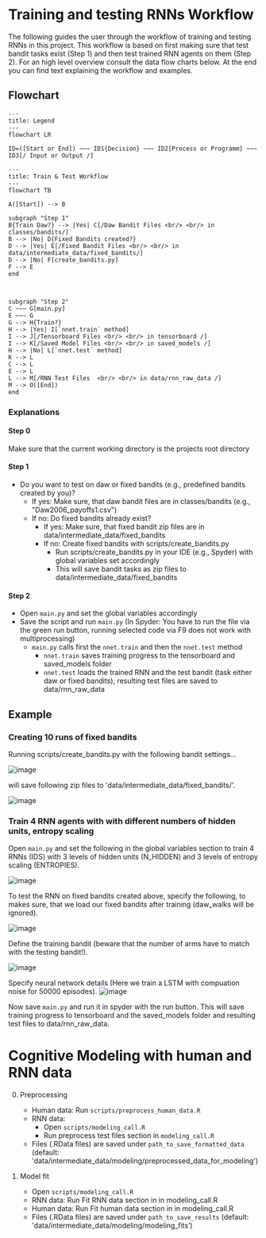 # Training and testing RNNs Workflow

The following guides the user through the workflow of training and testing RNNs in this project. This workflow is based on first making sure that test bandit tasks exist (Step 1) and then test trained RNN agents on them (Step 2). For an high level overview consult the data flow charts below. At the end you can find text explaining the workflow and examples. 

## Flowchart

```mermaid
---
title: Legend
---
flowchart LR

ID=([Start or End]) ~~~ ID1{Decision} ~~~ ID2[Process or Programm] ~~~ ID3[/ Input or Output /]
```

```mermaid
---
title: Train & Test Workflow
---
flowchart TB

A([Start]) --> B

subgraph "Step 1"
B{Train Daw?} --> |Yes| C[/Daw Bandit Files <br/> <br/> in classes/bandits/]
B --> |No| D{Fixed Bandits created?}
D --> |Yes| E[/Fixed Bandit Files <br/> <br/> in data/intermediate_data/fixed_bandits/]
D --> |No| F[create_bandits.py]
F --> E
end



subgraph "Step 2"
C ~~~ G[main.py]
E ~~~ G
G --> H{Train?}
H --> |Yes| I[`nnet.train` method]
I --> J[/Tensorboard Files <br/> <br/> in tensorboard /]
I --> K[/Saved Model Files <br/> <br/> in saved_models /]
H --> |No| L[`nnet.test` method]
K --> L
C --> L
E --> L 
L --> M[/RNN Test Files  <br/> <br/> in data/rnn_raw_data /]
M --> O([End])
end

```

### Explanations

#### Step 0	
Make sure that the current working directory is the projects root directory

#### Step 1 
* Do you want to test on daw or fixed bandits (e.g., predefined bandits created by you)?
    * If yes: Make sure, that daw bandit files are in classes/bandits (e.g., "Daw2006_payoffs1.csv")
    * If no: Do fixed bandits already exist?
        * If yes: Make sure, that fixed bandit zip files are in data/intermediate_data/fixed_bandits 
        * If no:  Create fixed bandits with scripts/create_bandits.py
             *  Run scripts/create_bandits.py in your IDE (e.g., Spyder) with global variables set accordingly
             *  This will save bandit tasks as zip files to data/intermediate_data/fixed_bandits
 
#### Step 2 
* Open `main.py` and set the global variables accordingly
* Save the script and run `main.py` (In Spyder: You have to run the file via the green run button, running selected code via F9 does not work with multiprocessing)
    *   `main.py` calls first the `nnet.train` and then the `nnet.test` method  
         * `nnet.train` saves training progress to the tensorboard and saved_models folder
         * `nnet.test` loads the trained RNN and the test bandit (task either daw or fixed bandits), resulting test files are saved to data/rnn_raw_data
       
## Example

### Creating 10 runs of fixed bandits

Running scripts/create_bandits.py with the following bandit settings...

![image](https://github.com/deniztu/p1_generalization/assets/54143017/2afaa795-d663-453a-a10e-7802cfe76328)

will save following zip files to 'data/intermediate_data/fixed_bandits/'.

![image](https://github.com/deniztu/p1_generalization/assets/54143017/659d4cd7-a790-41c2-9c62-2940cf51d191)

### Train 4 RNN agents with with different numbers of hidden units, entropy scaling

Open `main.py` and set the following in the global variables section to train 4 RNNs (IDS) with 3 levels of hidden units (N_HIDDEN) and 3 levels of entropy scaling (ENTROPIES).

![image](https://github.com/deniztu/p1_generalization/assets/54143017/0b117eaa-c93a-4726-874b-d53ee1a07c44)

To test the RNN on fixed bandits created above, specify the following, to makes sure, that we load our fixed bandits after training (daw_walks will be ignored).

![image](https://github.com/deniztu/p1_generalization/assets/54143017/85425e91-9fcb-432d-8af5-55588414a7e5)

Define the training bandit (beware that the number of arms have to match with the testing bandit!).

![image](https://github.com/deniztu/p1_generalization/assets/54143017/e997c6f0-ad28-4537-bd46-0afc6ee26aeb)

Specify neural network details (Here we train a LSTM with compuation noise for 50000 episodes).
![image](https://github.com/deniztu/p1_generalization/assets/54143017/e9cf61c3-a4e2-415d-b7d9-9dc26683ca43)

Now save `main.py` and run it in spyder with the run button. This will save training progress to tensorboard and the saved_models folder and resulting test files to data/rnn_raw_data. 

# Cognitive Modeling with human and RNN data
0.	Preprocessing
    * Human data: Run `scripts/preprocess_human_data.R` 
    * RNN data:
        * Open `scripts/modeling_call.R`
        * Run preprocess test files section in `modeling_call.R`
    * Files (.RData files) are saved under `path_to_save_formatted_data` (default: 'data/intermediate_data/modeling/preprocessed_data_for_modeling')
   
 1. Model fit
    *  Open `scripts/modeling_call.R`
    *  RNN data: Run Fit RNN data section in in modeling_call.R
    *  Human data: Run Fit human data section in in modeling_call.R
    *  Files (.RData files) are saved under `path_to_save_results` (default: 'data/intermediate_data/modeling/modeling_fits’)
    
